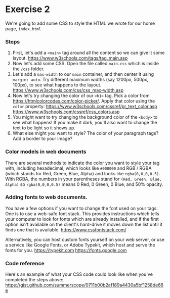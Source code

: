 # Exercise 2

We're going to add some CSS to style the HTML we wrote for our home page, `index.html`

### Steps

1. First, let's add a `<main>` tag around all the content so we can give it some layout.
https://www.w3schools.com/tags/tag_main.asp
2. Now let's add some CSS. Open the file called `main.css` which is inside the `/css` folder.
3. Let's add a `max-width` to our `main` container, and then center it using `margin: auto`. Try different maximum widths (say 1200px, 500px, 100px), to see what happens to the layout. 
https://www.w3schools.com/css/css_max-width.asp
4. Now let's try changing the color of our `<h1>` tag. Pick a color from https://htmlcolorcodes.com/color-picker/. Apply that color using the `color` property:
https://www.w3schools.com/cssref/pr_text_color.asp
https://www.w3schools.com/cssref/css_colors.asp
5. You might want to try changing the background color of the `<body>` to see what happens! If you make it dark, you'll also want to change the text to be light so it shows up.
6. What else might you want to style? The color of your paragraph tags? Add a border to your image?

### Color models in web documents 
There are several methods to indicate the color you want to style your tag with, including hexadecimal, which looks like `#000000` and RGB / RGBA (which stands for Red, Green, Blue, Alpha) and looks like `rgba(0,0,0,0.5)`. With RGBA, the numbers in your parentheses stand for `(Red, Green, Blue, Alpha)` so `rgba(0,0,0,0.5)` means 0 Red, 0 Green, 0 Blue, and 50% opacity.

### Adding fonts to web documents.
You have a few options if you want to change the font used on your tags. One is to use a web-safe font stack. This provides instructions which tells your computer to look for fonts which are already installed, and if the first option isn't available on the client's hard-drive it moves down the list until it finds one that is available. 
https://www.cssfontstack.com/ 

Alternatively, you can host custom fonts yourself on your web server, or use a service like Google Fonts, or Adobe Typekit, which host and serve the fonts for you. https://typekit.com https://fonts.google.com 

### Code reference
Here's an example of what your CSS code could look like when you've completed the steps above: 
https://gist.github.com/summerscope/0711b00b2af189a4430a5bf1258de66e